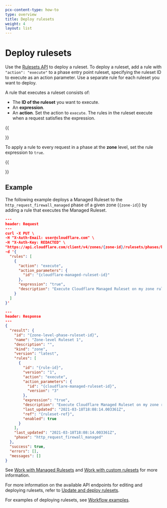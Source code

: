 ```yaml
---
pcx-content-type: how-to
type: overview
title: Deploy rulesets
weight: 4
layout: list
---
```


# Deploy rulesets

Use the [Rulesets API](/ruleset-engine/rulesets-api/) to deploy a ruleset. To deploy a ruleset, add a rule with `"action": "execute"` to a phase entry point ruleset, specifying the ruleset ID to execute as an action parameter. Use a separate rule for each ruleset you want to deploy.

A rule that executes a ruleset consists of:

*   The **ID of the ruleset** you want to execute.
*   An **expression**.
*   An **action**. Set the action to `execute`. The rules in the ruleset execute when a request satisfies the expression.

{{<Aside type="note">}}

To apply a rule to every request in a phase at the **zone** level, set the rule expression to `true`.

{{</Aside>}}

## Example

The following example deploys a Managed Ruleset to the `http_request_firewall_managed` phase of a given zone (`{zone-id}`) by adding a rule that executes the Managed Ruleset.

```json
---
header: Request
---
curl -X PUT \
-H "X-Auth-Email: user@cloudflare.com" \
-H "X-Auth-Key: REDACTED" \
"https://api.cloudflare.com/client/v4/zones/{zone-id}/rulesets/phases/http_request_firewall_managed/entrypoint" \
-d '{
  "rules": [
    {
      "action": "execute",
      "action_parameters": {
        "id": "{cloudflare-managed-ruleset-id}"
      },
      "expression": "true",
      "description": "Execute Cloudflare Managed Ruleset on my zone ruleset"
    }
  ]
}'
```

```json
---
header: Response
---
{
  "result": {
    "id": "{zone-level-phase-ruleset-id}",
    "name": "Zone-level Ruleset 1",
    "description": "",
    "kind": "zone",
    "version": "latest",
    "rules": [
      {
        "id": "{rule-id}",
        "version": "1",
        "action": "execute",
        "action_parameters": {
          "id": "{cloudflare-managed-ruleset-id}",
          "version": "3"
        },
        "expression": "true",
        "description": "Execute Cloudflare Managed Ruleset on my zone ruleset",
        "last_updated": "2021-03-18T18:08:14.003361Z",
        "ref": "{ruleset-ref}",
        "enabled": true
      }
    ],
    "last_updated": "2021-03-18T18:08:14.003361Z",
    "phase": "http_request_firewall_managed"
  },
  "success": true,
  "errors": [],
  "messages": []
}
```

See [Work with Managed Rulesets](/ruleset-engine/managed-rulesets/) and [Work with custom rulesets](/ruleset-engine/custom-rulesets/) for more information.

For more information on the available API endpoints for editing and deploying rulesets, refer to [Update and deploy rulesets](/ruleset-engine/rulesets-api/update/).

For examples of deploying rulesets, see [Workflow examples](/ruleset-engine/common-use-cases/).
